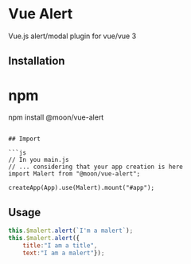 # Vue Alert

Vue.js alert/modal plugin for vue/vue 3

## Installation

# npm
npm install @moon/vue-alert
```

## Import

```js
// In you main.js
// ... considering that your app creation is here
import Malert from "@moon/vue-alert";

createApp(App).use(Malert).mount("#app");
```

## Usage

```js
this.$malert.alert(`I'm a malert`);
this.$malert.alert({
	title:"I am a title",
	text:"I am a malert"});